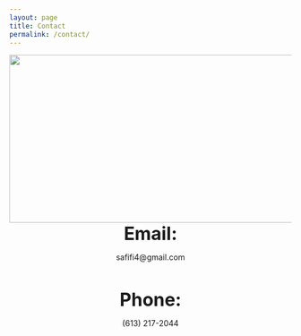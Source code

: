 ```yaml
---
layout: page
title: Contact
permalink: /contact/
---
```


<img src="contact.png" align="left" style="width:600px;height:300px;">

<div align="middle">

<br>
<p><font size="6"><b>
    Email:
</b></font></p>
safifi4@gmail.com

<br>
<br>
<br>

<p><font size="6"><b>
    Phone:
</b></font></p>
(613) 217-2044

</div>


<br>
<br>
<br>
<br>


